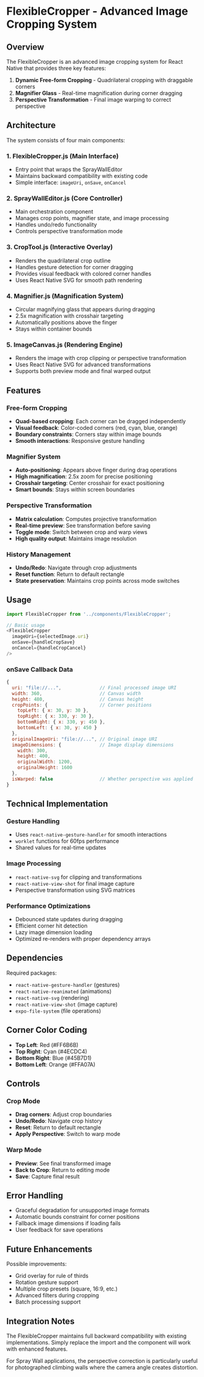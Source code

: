 # FlexibleCropper - Advanced Image Cropping System

## Overview

The FlexibleCropper is an advanced image cropping system for React Native that provides three key features:

1. **Dynamic Free-form Cropping** - Quadrilateral cropping with draggable corners
2. **Magnifier Glass** - Real-time magnification during corner dragging
3. **Perspective Transformation** - Final image warping to correct perspective

## Architecture

The system consists of four main components:

### 1. FlexibleCropper.js (Main Interface)
- Entry point that wraps the SprayWallEditor
- Maintains backward compatibility with existing code
- Simple interface: `imageUri`, `onSave`, `onCancel`

### 2. SprayWallEditor.js (Core Controller)
- Main orchestration component
- Manages crop points, magnifier state, and image processing
- Handles undo/redo functionality
- Controls perspective transformation mode

### 3. CropTool.js (Interactive Overlay)
- Renders the quadrilateral crop outline
- Handles gesture detection for corner dragging
- Provides visual feedback with colored corner handles
- Uses React Native SVG for smooth path rendering

### 4. Magnifier.js (Magnification System)
- Circular magnifying glass that appears during dragging
- 2.5x magnification with crosshair targeting
- Automatically positions above the finger
- Stays within container bounds

### 5. ImageCanvas.js (Rendering Engine)
- Renders the image with crop clipping or perspective transformation
- Uses React Native SVG for advanced transformations
- Supports both preview mode and final warped output

## Features

### Free-form Cropping
- **Quad-based cropping**: Each corner can be dragged independently
- **Visual feedback**: Color-coded corners (red, cyan, blue, orange)
- **Boundary constraints**: Corners stay within image bounds
- **Smooth interactions**: Responsive gesture handling

### Magnifier System
- **Auto-positioning**: Appears above finger during drag operations
- **High magnification**: 2.5x zoom for precise positioning
- **Crosshair targeting**: Center crosshair for exact positioning
- **Smart bounds**: Stays within screen boundaries

### Perspective Transformation
- **Matrix calculation**: Computes projective transformation
- **Real-time preview**: See transformation before saving
- **Toggle mode**: Switch between crop and warp views
- **High quality output**: Maintains image resolution

### History Management
- **Undo/Redo**: Navigate through crop adjustments
- **Reset function**: Return to default rectangle
- **State preservation**: Maintains crop points across mode switches

## Usage

```javascript
import FlexibleCropper from '../components/FlexibleCropper';

// Basic usage
<FlexibleCropper
  imageUri={selectedImage.uri}
  onSave={handleCropSave}
  onCancel={handleCropCancel}
/>
```

### onSave Callback Data
```javascript
{
  uri: "file://...",              // Final processed image URI
  width: 360,                     // Canvas width
  height: 480,                    // Canvas height
  cropPoints: {                   // Corner positions
    topLeft: { x: 30, y: 30 },
    topRight: { x: 330, y: 30 },
    bottomRight: { x: 330, y: 450 },
    bottomLeft: { x: 30, y: 450 }
  },
  originalImageUri: "file://...", // Original image URI
  imageDimensions: {              // Image display dimensions
    width: 300,
    height: 400,
    originalWidth: 1200,
    originalHeight: 1600
  },
  isWarped: false                 // Whether perspective was applied
}
```

## Technical Implementation

### Gesture Handling
- Uses `react-native-gesture-handler` for smooth interactions
- `worklet` functions for 60fps performance
- Shared values for real-time updates

### Image Processing
- `react-native-svg` for clipping and transformations
- `react-native-view-shot` for final image capture
- Perspective transformation using SVG matrices

### Performance Optimizations
- Debounced state updates during dragging
- Efficient corner hit detection
- Lazy image dimension loading
- Optimized re-renders with proper dependency arrays

## Dependencies

Required packages:
- `react-native-gesture-handler` (gestures)
- `react-native-reanimated` (animations)
- `react-native-svg` (rendering)
- `react-native-view-shot` (image capture)
- `expo-file-system` (file operations)

## Corner Color Coding

- **Top Left**: Red (#FF6B6B)
- **Top Right**: Cyan (#4ECDC4) 
- **Bottom Right**: Blue (#45B7D1)
- **Bottom Left**: Orange (#FFA07A)

## Controls

### Crop Mode
- **Drag corners**: Adjust crop boundaries
- **Undo/Redo**: Navigate crop history
- **Reset**: Return to default rectangle
- **Apply Perspective**: Switch to warp mode

### Warp Mode
- **Preview**: See final transformed image
- **Back to Crop**: Return to editing mode
- **Save**: Capture final result

## Error Handling

- Graceful degradation for unsupported image formats
- Automatic bounds constraint for corner positions
- Fallback image dimensions if loading fails
- User feedback for save operations

## Future Enhancements

Possible improvements:
- Grid overlay for rule of thirds
- Rotation gesture support
- Multiple crop presets (square, 16:9, etc.)
- Advanced filters during cropping
- Batch processing support

## Integration Notes

The FlexibleCropper maintains full backward compatibility with existing implementations. Simply replace the import and the component will work with enhanced features.

For Spray Wall applications, the perspective correction is particularly useful for photographed climbing walls where the camera angle creates distortion.
